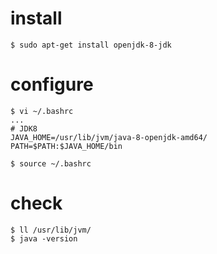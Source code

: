 # install  
```
$ sudo apt-get install openjdk-8-jdk
```

# configure  
```
$ vi ~/.bashrc
...
# JDK8
JAVA_HOME=/usr/lib/jvm/java-8-openjdk-amd64/
PATH=$PATH:$JAVA_HOME/bin

$ source ~/.bashrc
```

# check
```
$ ll /usr/lib/jvm/
$ java -version
```
